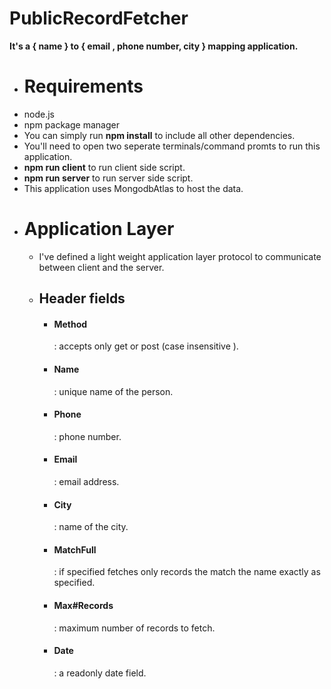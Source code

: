 # PublicRecordFetcher
<strong> It's a { name } to { email , phone number, city } mapping application.  </strong>


<ul>
<li><h1>Requirements</h1>
<li>node.js</li>
<li>npm package manager</li>
<li>You can simply run <strong>npm install</strong> to include all other dependencies.</li>
<li>You'll need to open two seperate terminals/command promts to run this application.</li>
<li><strong>npm run client</strong> to run client side script.</li>
<li><strong>npm run server</strong> to run server side script.</li>
<li>This application uses MongodbAtlas to host the data.</li>
</li>
<li><h1>Application Layer</h1>
<ul><li>I've defined a light weight application layer protocol to communicate between client and the server.</li>
<li><h2>Header fields</h2>
<ul> 
<li><h4>Method</h4> : accepts only get or post (case insensitive ).</li>
<li><h4>Name</h4>: unique name of the person.</li>
<li><h4>Phone</h4>: phone number.</li>
<li><h4>Email</h4>: email address.</li>
<li><h4>City</h4>: name of the city.</li>
<li><h4>MatchFull</h4>: if specified fetches only records the match the name exactly as specified.</li>
<li><h4>Max#Records</h4>: maximum number of records to fetch.</li>
<li><h4>Date</h4>: a readonly date field.</li>
</ul>
</li>
</ul
</li>


</ul>
